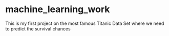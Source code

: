 # machine_learning_work
This is my first project on the most famous Titanic Data Set where we need to predict the survival chances 
